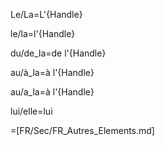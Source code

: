 Le/La=L'{Handle}

le/la=l'{Handle}

du/de_la=de l'{Handle}

au/à_la=à l'{Handle}

au/a_la=à l'{Handle}

lui/elle=lui

=[FR/Sec/FR_Autres_Elements.md]
 
